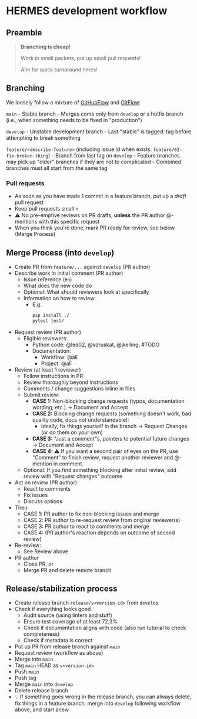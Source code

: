 # HERMES development workflow

## Preamble

> **Branching is cheap!**
>
> Work in small packets, put up small pull requests!
>
> Aim for quick turnaround times!

## Branching

We loosely follow a mixture of [GitHubFlow](https://docs.github.com/en/get-started/quickstart/github-flow) and [GitFlow](https://nvie.com/posts/a-successful-git-branching-model/):

`main`
    - Stable branch
    - Merges come only from `develop` or a hotfix branch (i.e., when something needs to be fixed in "production")

`develop`
    - Unstable development branch
    - Last "stable" is tagged: tag before attempting to break something

`feature/<describe-feature>` (including issue id when exists: `feature/62-fix-broken-thing`)
    - Branch from last tag on `develop`
    - Feature branches may pick up "older" branches if they are not to complicated
    - Combined branches must all start from the same tag

### Pull requests

- As soon as you have made 1 commit in a feature branch, put up a *draft* pull request
- Keep pull requests small :skull: 
- :warning: No pre-emptive reviews on PR drafts, **unless** the PR author @-mentions with this specific request
- When you think you're done, mark PR ready for review, see below (Merge Process)

## Merge Process (into `develop`)

- Create PR from `feature/...` against `develop` (PR author)
- Describe work in initial comment (PR author)
    - Issue reference (`#n`)
    - What does the new code do
    - Optional: What should reviewers look at specifically
    - Information on how to review:
        - E.g.
          ```bash
          pip install ./
          pytest test/
          ```
- Request review (PR author)
    - Eligible reviewers:
        - Python code: @led02, @sdruskat, @jkelling, #TODO
        - Documentation:
            - Workflow: @all
            - Project: @all
- Review (at least 1 reviewer)
    - Follow instructions in PR
    - Review thoroughly beyond instructions
    - Comments / change suggestions inline in files
    - Submit review:
        - **CASE 1:** Non-blocking change requests (typos, documentation wording, etc.) -> Document and Accept
        - **CASE 2:** Blocking change requests (something doesn't work, bad quality code, docs not understandable):
            - Ideally, fix things yourself in the branch -> Request Changes (or do them on your own)
        - **CASE 3:** "Just a comment"s, pointers to potential future changes -> Document and Accept
        - **CASE 4:** :warning: If you want a second pair of eyes on the PR, use "Comment" to finish review, request another reviewer and @-mention in comment.
    - Optional: If you find something blocking after initial review, add review with "Request changes" outcome
- Act on review (PR author)
    - React to comments
    - Fix issues
    - Discuss options
- Then:
    - CASE 1: PR author to fix non-blocking issues and merge
    - CASE 2: PR author to re-request review from original reviewer(s)
    - CASE 3: PR author to react to comments and merge
    - CASE 4: (PR author's reaction depends on outcome of second review)
- Re-review:
    - See Review above
- PR author
    - Close PR, or
    - Merge PR and delete remote branch

## Release/stabilization process

- Create release branch `release/v<version-id>` from `develop`
- Check if everything looks good
    - Audit source (using linters and stuff)
    - Ensure test coverage of at least 72.3%
    - Check if documentation aligns with code (also run tutorial to check completeness)
    - Check if metadata is correct
- Put up PR from release branch against `main`
- Request review (workflow as above)
- Merge into `main`
- Tag `main` HEAD as `v<version-id>`
- Push `main`
- Push tag
- Merge `main` into `develop`
- Delete release branch
- :bulb: If something goes wrong in the release branch, you can always delete, fix things in a feature branch, merge into `develop` following workflow above, and start anew
